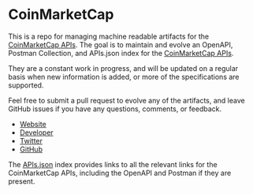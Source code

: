 # CoinMarketCapThis is a repo for managing machine readable artifacts for the [CoinMarketCap APIs](https://pro.coinmarketcap.com). The goal is to maintain and evolve an OpenAPI, Postman Collection, and APIs.json index for the [CoinMarketCap APIs](https://pro.coinmarketcap.com).They are a constant work in progress, and will be updated on a regular basis when new information is added, or more of the specifications are supported.Feel free to submit a pull request to evolve any of the artifacts, and leave GitHub issues if you have any questions, comments, or feedback.- [Website](https://pro.coinmarketcap.com)- [Developer](https://pro.coinmarketcap.com)- [Twitter](https://twitter.com/CoinMarketCap)- [GitHub](https://github.com/coinmarketcap)The [APIs.json](https://github.com/api-evangelist/coinmarketcap/blob/master/apis.json) index provides links to all the relevant links for the CoinMarketCap APIs, including the OpenAPI and Postman if they are present.